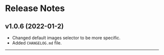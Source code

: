 # Release Notes

## v1.0.6 (2022-01-2)

- Changed default images selector to be more specific.
- Added `CHANGELOG.md` file.

----
